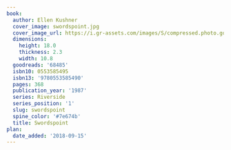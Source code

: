 ```yaml
---
book:
  author: Ellen Kushner
  cover_image: swordspoint.jpg
  cover_image_url: https://i.gr-assets.com/images/S/compressed.photo.goodreads.com/books/1388903158l/68485.jpg
  dimensions:
    height: 18.0
    thickness: 2.3
    width: 10.8
  goodreads: '68485'
  isbn10: 0553585495
  isbn13: '9780553585490'
  pages: 368
  publication_year: '1987'
  series: Riverside
  series_position: '1'
  slug: swordspoint
  spine_color: '#7e674b'
  title: Swordspoint
plan:
  date_added: '2018-09-15'
---
```

